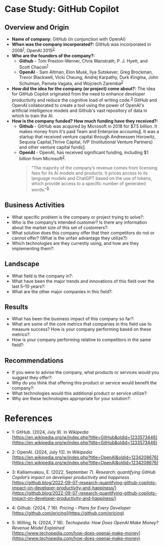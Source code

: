 # Case Study: GitHub Copilot

## Overview and Origin

* **Name of company:** GitHub (in conjunction with OpenAI)
* **When was the company incorporated?:** GitHub was incorporated in 2008<sup>[1](#wikipedia-github)</sup>, OpenAI 2015<sup>[2](#wikipedia-openai)</sup>
* **Who are the founders of the company?:**
    * **Github** - Tom Preston-Werner, Chris Wanstrath, P. J. Hyett, and Scott Chacon<sup>[1](#wikipedia-github)</sup>
    * **OpenAI** - Sam Altman, Elon Musk, Ilya Sutskever, Greg Brockman, Trevor Blackwell, Vicki Cheung, Andrej Karpathy, Durk Kingma, John Schulman, Pamela Vagata, and Wojciech Zaremba<sup>[2](#wikipedia-openai)</sup>
*	**How did the idea for the company (or project) come about?:** The idea for GitHub Copilot originated from the need to enhance developer productivity and reduce the cognitive load of writing code.<sup>[3](#github-copilot-research)</sup>  GitHub and OpenAI collaborated to create a tool using the power of OpenAI's artificial intelligence models and Github's vast repository of data in which to train the AI.
* **How is the company funded? How much funding have they received?:**
    * **Github** - GitHub was acquired by Microsoft in 2018 for $7.5 billion.  It makes money from it's paid Team and Enterprise accounts[4](#github-pricing).  It was a startup that received venture capital through Andreessen Horowitz, Sequoia Capital,Thrive Capital, IVP (Institutional Venture Partners) and other venture capital funds[1](#wikipedia-github).
    * **OpenAI** - OpenAI, has received significant funding, including $1 billion from Microsoft<sup>[2](#wikipedia-openai)</sup>.
        >"The majority of the company’s revenue comes from licensing fees for its AI models and products. It prices access to its language models and ChatGPT based on the use of tokens, which provide access to a specific number of generated words."<sup>[5](#techo-openai-pricing)</sup>
    


## Business Activities

* What specific problem is the company or project trying to solve?: 
* Who is the company’s intended customer? Is there any information about the market size of this set of customers?: 
* What solution does this company offer that their competitors do not or cannot offer? (What is the unfair advantage they utilize?):
* Which technologies are they currently using, and how are they implementing them?:

## Landscape

* What field is the company in?:
* What have been the major trends and innovations of this field over the last 5–10 years?:
* What are the other major companies in this field?:

## Results

* What has been the business impact of this company so far?: 
* What are some of the core metrics that companies in this field use to measure success? How is your company performing based on these metrics?: 
* How is your company performing relative to competitors in the same field?:

## Recommendations

* If you were to advise the company, what products or services would you suggest they offer?:
* Why do you think that offering this product or service would benefit the company?: 
* What technologies would this additional product or service utilize?: 
* Why are these technologies appropriate for your solution?: 

# References
* <a name="wikipedia-github">1</a>: GitHub. (2024, July 9). In *Wikipedia*<br /> [https://en.wikipedia.org/w/index.php?title=GitHub&oldid=1233573446](https://en.wikipedia.org/w/index.php?title=GitHub&oldid=1233573446)

* <a name="wikipedia-openai">2</a>: OpenAI. (2024, July 13). In *Wikipedia*<br />
[https://en.wikipedia.org/w/index.php?title=OpenAI&oldid=1234208676](https://en.wikipedia.org/w/index.php?title=OpenAI&oldid=1234208676)

* <a name="github-copilot-research">3</a>: Kalliamvakou, E. (2022, September 7). *Research: quantifying GitHub Copilot’s impact on developer productivity and happiness*<br />
[https://github.blog/2022-09-07-research-quantifying-github-copilots-impact-on-developer-productivity-and-happiness/](https://github.blog/2022-09-07-research-quantifying-github-copilots-impact-on-developer-productivity-and-happiness/)

* <a name="github-pricing">4</a>: Github. (2024, 7 16). *Pricing - Plans for Every Developer*<br />
[https://github.com/pricing](https://github.com/pricing)

* <a name="#techo-openai-pricing">5</a>: Willing, N. (2024, 7 16). *Techopedia: How Does OpenAI Make Money? Revenue Model Explained*<br />
[https://www.techopedia.com/how-does-openai-make-money](https://www.techopedia.com/how-does-openai-make-money)